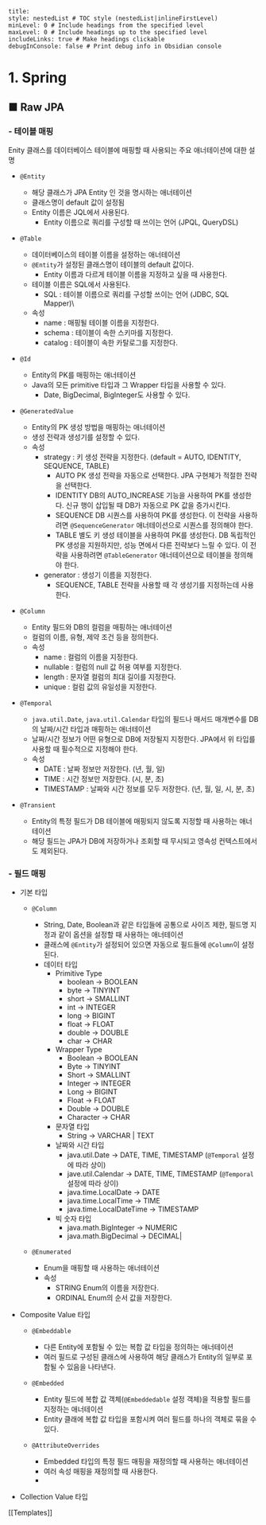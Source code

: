 ```table-of-contents
title: 
style: nestedList # TOC style (nestedList|inlineFirstLevel)
minLevel: 0 # Include headings from the specified level
maxLevel: 0 # Include headings up to the specified level
includeLinks: true # Make headings clickable
debugInConsole: false # Print debug info in Obsidian console
```

# 1. Spring
## ■ Raw JPA

### - 테이블 매핑
Enity 클래스를 데이터베이스 테이블에 매핑할 때 사용되는 주요 애너테이션에 대한 설명
- `@Entity`
	- 해당 클래스가 JPA Entity 인 것을 명시하는 애너테이션
	- 클래스명이 default 값이 설정됨
	- Entity 이름은 JQL에서 사용된다.
		- Entity 이름으로 쿼리를 구성할 때 쓰이는 언어 (JPQL, QueryDSL)
		  
- `@Table`
	- 데이터베이스의 테이블 이름을 설정하는 애너테이션
	- `@Entity`가 설정된 클래스명이 테이블의 default 값이다.
		- Entity 이름과 다르게 테이블 이름을 지정하고 싶을 때 사용한다.
	- 테이블 이름은 SQL에서 사용된다.
		- SQL : 테이블 이름으로 쿼리를 구성할 쓰이는 언어 (JDBC, SQL Mapper)\
	- 속성
		- name : 매핑될 테이블 이름을 지정한다.
		- schema : 테이블이 속한 스키마를 지정한다.
		- catalog : 테이블이 속한 카탈로그를 지정한다.
		  
- `@Id`
	- Entity의 PK를 매핑하는 애너테이션
	- Java의 모든 primitive 타입과 그 Wrapper 타입을 사용할 수 있다.
		- Date, BigDecimal, BigInteger도 사용할 수 있다.
		  
- `@GeneratedValue`
	- Entity의 PK 생성 방법을 매핑하는 애너테이션
	- 생성 전략과 생성기를 설정할 수 있다.
	- 속성
		- strategy : 키 생성 전략을 지정한다. (default = AUTO, IDENTITY, SEQUENCE, TABLE)
			- AUTO
			  PK 생성 전략을 자동으로 선택한다. JPA 구현체가 적절한 전략을 선택한다.
			- IDENTITY
			  DB의 AUTO_INCREASE 기능을 사용하여 PK를 생성한다. 신규 행이 삽입될 때 DB가 자동으로 PK 값을 증가시킨다.
			- SEQUENCE
			  DB 시퀀스를 사용하여 PK를 생성한다.
			  이 전략을 사용하려면 `@SequenceGenerator` 애너테이션으로 시퀀스를 정의해야 한다.
			- TABLE
			  별도 키 생성 테이블을 사용하여 PK를 생성한다.
			  DB 독립적인 PK 생성을 지원하지만, 성능 면에서 다른 전략보다 느릴 수 있다.
			  이 전략을 사용하려면 `@TableGenerator` 애너테이션으로 테이블을 정의해야 한다.
		- generator : 생성기 이름을 지정한다.
			- SEQUENCE, TABLE 전략을 사용할 때 각 생성기를 지정하는데 사용한다.
			  
- `@Column`
	- Entity 필드와 DB의 컬럼을 매핑하는 애너테이션
	- 컬럼의 이름, 유형, 제약 조건 등을 정의한다.
	- 속성
		- name : 컬럼의 이름을 지정한다.
		- nullable : 컬럼의 null 값 허용 여부를 지정한다.
		- length : 문자열 컬럼의 최대 길이를 지정한다.
		- unique : 컬럼 값의 유일성을 지정한다.
		  
- `@Temporal`
	- `java.util.Date`, `java.util.Calendar` 타입의 필드나 매서드 매개변수를 DB의 날짜/시간 타입과 매핑하는 애너테이션
	- 날짜/시간 정보가 어떤 유형으로 DB에 저장될지 지정한다.
	  JPA에서 위 타입를 사용할 때 필수적으로 지정해야 한다.
	- 속성
		- DATE : 날짜 정보만 저장한다. (년, 월, 일)
		- TIME : 시간 정보만 저장한다. (시, 분, 초)
		- TIMESTAMP : 날짜와 시간 정보를 모두 저장한다. (년, 월, 일, 시, 분, 초)
		  
- `@Transient`
	- Entity의 특정 필드가 DB 테이블에 매핑되지 않도록 지정할 때 사용하는 애너테이션
	- 해당 필드는 JPA가 DB에 저장하거나 조회할 때 무시되고 영속성 컨텍스트에서도 제외된다.

### - 필드 매핑
- 기본 타입
	- `@Column`
		- String, Date, Boolean과 같은 타입들에 공통으로 사이즈 제한, 필드명 지정과 같이 옵션을 설정할 때 사용하는 애너테이션
		- 클래스에 `@Entity`가 설정되어 있으면 자동으로 필드들에 `@Column`이 설정된다.
		- 데이터 타입
			- Primitive Type
				- boolean -> BOOLEAN
				- byte -> TINYINT
				- short -> SMALLINT
				- int -> INTEGER
				- long -> BIGINT
				- float -> FLOAT
				- double -> DOUBLE
				- char -> CHAR
			- Wrapper Type
				- Boolean -> BOOLEAN
				- Byte -> TINYINT
				- Short -> SMALLINT
				- Integer -> INTEGER
				- Long -> BIGINT
				- Float -> FLOAT
				- Double -> DOUBLE
				- Character -> CHAR
			- 문자열 타입
				- String -> VARCHAR | TEXT
			- 날짜와 시간 타입
				- java.util.Date -> DATE, TIME, TIMESTAMP (`@Temporal` 설정에 따라 상이)
				- jave.util.Calendar -> DATE, TIME, TIMESTAMP (`@Temporal` 설정에 따라 상이)
				- java.time.LocalDate -> DATE
				- java.time.LocalTime -> TIME
				- java.time.LocalDateTime -> TIMESTAMP
			- 빅 숫자 타입
				- java.math.BigInteger -> NUMERIC
				- java.math.BigDecimal -> DECIMAL|
				  
	- `@Enumerated`
		- Enum을 매핑할 때 사용하는 애너테이션
		- 속성
			- STRING
			  Enum의 이름을 저장한다.
			- ORDINAL
			  Enum의 순서 값을 저장한다.
			  
- Composite Value 타입
	- `@Embeddable`
		- 다른 Entity에 포함될 수 있는 복합 값 타입을 정의하는 애너테이션
		- 여러 필드로 구성된 클래스에 사용하여 해당 클래스가 Entity의 일부로 포함될 수 있음을 나타낸다.
		  
	- `@Embedded`
		- Entity 필드에 복합 값 객체(`@Embeddedable` 설정 객체)을 적용할 필드를 지정하는 애너테이션
		- Entity 클래에 복합 값 타입을 포함시켜 여러 필드를 하나의 객체로 묶을 수 있다.
		  
	- `@AttributeOverrides`
		- Embedded 타입의 특정 필드 매핑을 재정의할 때 사용하는 애너테이션
		- 여러 속성 매핑을 재정의할 때 사용한다.
		- 
		  
- Collection Value 타입




















[[Templates]]
